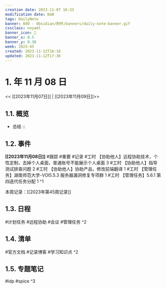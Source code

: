 ```yaml
---
creation date: 2023-11-07 16:33
modification date: NaN
tags: DailyNote
banner: 040 - Obsidian/附件/banners/daily-note-banner.gif
cssclass: noyaml
banner_icon: 💌
banner_x: 0.5
banner_y: 0.38
week: 2023-45
created: 2023-11-12T16:18
updated: 2023-11-12T17:36
---
```


# 1. 年 11 月 08 日

<< [[2023年11月07日]] | [[2023年11月09日]]>>

## 1.1. 概览

- 总结 ::

## 1.2. 事件

**[[2023年11月08日]]** #跟踪 #重要 #记录 
#工时 【协助他人】远程协助技术，个性定制，去掉个人桌面，普通账号不能展示个人桌面 3
#工时 【协助他人】指导测试排查问题 2 
#工时 【协助他人】协助产品，修改前端翻译 1 
#工时 【管理任务】湖南师范大学-VOI5.5.3 服务器漏洞修复专项群 1 
#工时 【管理任务】5.6.1 第四迭代任务分配 1
^1

本周记录：[[2023年第45周记录]]

## 1.3. 日程

#计划任务 #远程协助 #会议 #管理任务
^2

## 1.4. 清单

#官方文档 #记录博客 #学习知识点
^2

## 1.5. 专题笔记

#idp
#spice
^3
